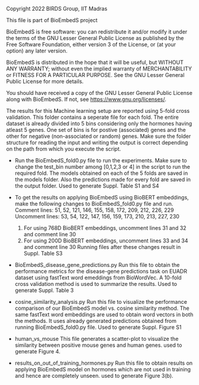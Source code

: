 Copyright 2022 BIRDS Group, IIT Madras

This file is part of BioEmbedS project

BioEmbedS is free software: you can redistribute it and/or modify it under the terms of the GNU Lesser General Public License as published by the Free Software Foundation, either version 3 of the License, or (at your option) any later version.

BioEmbedS is distributed in the hope that it will be useful,
but WITHOUT ANY WARRANTY; without even the implied warranty of
MERCHANTABILITY or FITNESS FOR A PARTICULAR PURPOSE.  See the
GNU Lesser General Public License for more details.

You should have received a copy of the GNU Lesser General Public License along with BioEmbedS.  If not, see <https://www.gnu.org/licenses/>.


The results for this Machine learning setup are reported using 5-fold cross validation. This folder contains a seperate file for each fold.
The entire dataset is already divided into 5 bins considering only the hormones having atleast 5 genes. One set of bins is for postive (associated) genes and the other for negative (non-associated or random) genes. Make sure the folder structure for reading the input and writing the output is correct depending on the path from which you execute the script.

- Run the BioEmbedS_fold0.py file to run the experiments. Make sure to change the test_bin number among [0,1,2,3 or 4] in the script to run the required fold. 
The models obtained on each of the 5 folds are saved in the models folder. Also the predictions made for every fold are saved in the output folder.
Used to generate Suppl. Table S1 and S4
- To get the results on applying BioEmbedS using BioBERT embeddings, make the following changes to BioEmbedS_fold0.py file and run.
  Comment lines:   51, 52, 121, 146, 155, 158, 172, 209, 212, 226, 229
  Uncomment lines: 53, 54, 122, 147, 156, 159, 173, 210, 213, 227, 230
  1. For using 768D BioBERT embeddings, uncomment lines 31 and 32 and comment line 30
  2. For using 200D BioBERT embeddings, uncomment lines 33 and 34 and comment line 30
Running files after these changes result in Suppl. Table S3


- BioEmbedS_disease_gene_predictions.py
Run this file to obtain the performance metrics for the disease-gene predictions task on EUADR dataset using fastText word emeddings from BioWordVec.
A 10-fold cross validation method is used to summarize the results.
Used to generate Suppl. Table 3


- cosine_similarity_analysis.py 
Run this file to visualize the performance comparison of our BioEmbedS model vs. cosine similarity method. The same fastText word embeddings are used to obtain word vectors in both the methods.
It uses already generated predictions obtained from running BioEmbedS_fold0.py file.
Used to generate Suppl. Figure S1

- human_vs_mouse 
This file generates a scatter-plot to visualize the similarity between positive mouse genes and human genes.
used to generate Figure 4.

- results_on_out_of_training_hormones.py
Run this file to obtain results on applying BioEmbedS model on hormones which are not used in training and hence are completely unseen.
used to generate Figure 3(b).
